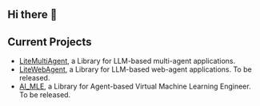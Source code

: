 ## Hi there 👋

## Current Projects
- [LiteMultiAgent](https://github.com/PathOnAI/LiteMultiAgent), a Library for LLM-based multi-agent applications.
- [LiteWebAgent](https://github.com/PathOnAI/LiteWebAgent), a Library for LLM-based web-agent applications. To be released.
- [AI_MLE](https://github.com/PathOnAI/AI_MLE), a Library for Agent-based Virtual Machine Learning Engineer. To be released.
